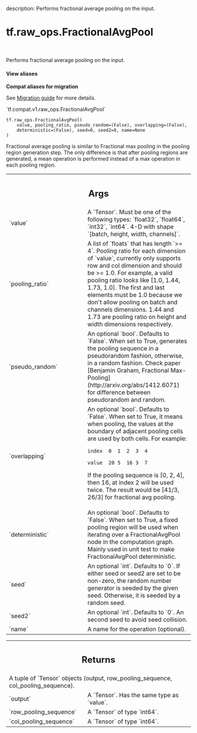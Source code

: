 description: Performs fractional average pooling on the input.

<div itemscope itemtype="http://developers.google.com/ReferenceObject">
<meta itemprop="name" content="tf.raw_ops.FractionalAvgPool" />
<meta itemprop="path" content="Stable" />
</div>

# tf.raw_ops.FractionalAvgPool

<!-- Insert buttons and diff -->

<table class="tfo-notebook-buttons tfo-api nocontent" align="left">

</table>



Performs fractional average pooling on the input.

<section class="expandable">
  <h4 class="showalways">View aliases</h4>
  <p>
<b>Compat aliases for migration</b>
<p>See
<a href="https://www.tensorflow.org/guide/migrate">Migration guide</a> for
more details.</p>
<p>`tf.compat.v1.raw_ops.FractionalAvgPool`</p>
</p>
</section>

<pre class="devsite-click-to-copy prettyprint lang-py tfo-signature-link">
<code>tf.raw_ops.FractionalAvgPool(
    value, pooling_ratio, pseudo_random=(False), overlapping=(False),
    deterministic=(False), seed=0, seed2=0, name=None
)
</code></pre>



<!-- Placeholder for "Used in" -->

Fractional average pooling is similar to Fractional max pooling in the pooling
region generation step. The only difference is that after pooling regions are
generated, a mean operation is performed instead of a max operation in each
pooling region.

<!-- Tabular view -->
 <table class="responsive fixed orange">
<colgroup><col width="214px"><col></colgroup>
<tr><th colspan="2"><h2 class="add-link">Args</h2></th></tr>

<tr>
<td>
`value`
</td>
<td>
A `Tensor`. Must be one of the following types: `float32`, `float64`, `int32`, `int64`.
4-D with shape `[batch, height, width, channels]`.
</td>
</tr><tr>
<td>
`pooling_ratio`
</td>
<td>
A list of `floats` that has length `>= 4`.
Pooling ratio for each dimension of `value`, currently only
supports row and col dimension and should be >= 1.0. For example, a valid
pooling ratio looks like [1.0, 1.44, 1.73, 1.0]. The first and last elements
must be 1.0 because we don't allow pooling on batch and channels
dimensions. 1.44 and 1.73 are pooling ratio on height and width dimensions
respectively.
</td>
</tr><tr>
<td>
`pseudo_random`
</td>
<td>
An optional `bool`. Defaults to `False`.
When set to True, generates the pooling sequence in a
pseudorandom fashion, otherwise, in a random fashion. Check paper [Benjamin
Graham, Fractional Max-Pooling](http://arxiv.org/abs/1412.6071) for
difference between pseudorandom and random.
</td>
</tr><tr>
<td>
`overlapping`
</td>
<td>
An optional `bool`. Defaults to `False`.
When set to True, it means when pooling, the values at the boundary
of adjacent pooling cells are used by both cells. For example:

`index  0  1  2  3  4`

`value  20 5  16 3  7`

If the pooling sequence is [0, 2, 4], then 16, at index 2 will be used twice.
The result would be [41/3, 26/3] for fractional avg pooling.
</td>
</tr><tr>
<td>
`deterministic`
</td>
<td>
An optional `bool`. Defaults to `False`.
When set to True, a fixed pooling region will be used when
iterating over a FractionalAvgPool node in the computation graph. Mainly used
in unit test to make FractionalAvgPool deterministic.
</td>
</tr><tr>
<td>
`seed`
</td>
<td>
An optional `int`. Defaults to `0`.
If either seed or seed2 are set to be non-zero, the random number
generator is seeded by the given seed.  Otherwise, it is seeded by a
random seed.
</td>
</tr><tr>
<td>
`seed2`
</td>
<td>
An optional `int`. Defaults to `0`.
An second seed to avoid seed collision.
</td>
</tr><tr>
<td>
`name`
</td>
<td>
A name for the operation (optional).
</td>
</tr>
</table>



<!-- Tabular view -->
 <table class="responsive fixed orange">
<colgroup><col width="214px"><col></colgroup>
<tr><th colspan="2"><h2 class="add-link">Returns</h2></th></tr>
<tr class="alt">
<td colspan="2">
A tuple of `Tensor` objects (output, row_pooling_sequence, col_pooling_sequence).
</td>
</tr>
<tr>
<td>
`output`
</td>
<td>
A `Tensor`. Has the same type as `value`.
</td>
</tr><tr>
<td>
`row_pooling_sequence`
</td>
<td>
A `Tensor` of type `int64`.
</td>
</tr><tr>
<td>
`col_pooling_sequence`
</td>
<td>
A `Tensor` of type `int64`.
</td>
</tr>
</table>

